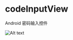 # codeInputView
Android 密码输入控件

![Alt text](https://github.com/qiqixuexue/codeInputView/blob/master/short.png "Optional title")
